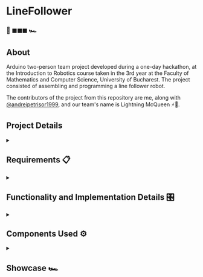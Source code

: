 # LineFollower

### 🏁 ◼◼◼ 🏎

## About

Arduino two-person team project developed during a one-day hackathon, at the Introduction to Robotics course taken in the 3rd year at the Faculty of Mathematics and Computer Science, University of Bucharest. The project consisted of assembling and programming a line follower robot. 

The contributors of the project from this repository are me, along with [@andreipetrisor1999](https://github.com/andreipetrisor1999/LineFollower_ForkedBranch), and our team's name is Lightning McQueen ⚡🚗.

## Project Details

<details>
<summary><h2>Requirements 📋</h2></summary>

### Components Requirements

**Non-electronic:**
* 1 robot chassis
* 2 wheels
* 1 ball caster
* screws for the QTR-8A sensor
* zip ties (for keeping the components in place)

**Electronic:**
* 1 Arduino Uno
* 1 QTR-8A reflectance sensor
* 2 DC motors
* 1 L293D motor driver
* 1 LiPo battery (power source)
* 1 breadboard (medium; 400 pts)
* wires (per logic)

<details>
<summary><h4>Photo of the line follower kit with required components 📷</h4></summary>

![components requirementes](https://user-images.githubusercontent.com/87432371/215327213-3f86bc8e-b3b1-4039-8cee-ee41137acd52.png)

</details>

### Functionality Requirements

Assemble and program the makeshift car, so that it follows the racetrack consisting of a black line that loops, as fast and as correct (no shortcuts between parts of the track, no leaving the track, and no turning back on the track; the only allowed movement is the continuous movement along the black line) as possible. The QTR sensor should use only 6 of its sensors, and it should calibrate itself right before the robot starts traversing the track (meaning no manual calibration of the sensor; or, **as a bonus**, it could use calibration values stored in the EEPROM, from previous calibration attempts). By using a PID controller and modifying its gains (Kp, Ki (**optional**), Kd), define the characteristics of the robot's movement.

### Grading

In the range: 1 - 12p

By default: 1p

Calibration: 2.5p

Racetrack:
* \> 35s (but finished) -> 4.5p
* 35s ..... 5p
* 20s ..... 7.5p
* < 20s .... 7.5p

Bonus: 1p (LEDs for the robot, calibration values saved in EEPROM, robot cosmetics, etc)

</details>

<details>
<summary><h2>Functionality and Implementation Details 🎛</h2></summary>
</br>

**Functionality:**

At first, while on top of the black line, the robot calibrates its sensor by repeatedly moving left and right, learning this way to recognize the black line whenever it appears in front of the sensor, and to dismiss surfaces other than the black line. After a short period of calibration, the robot will attempt to follow any black surface in front of its sensor, while attempting to calculate its speed and to determine its movement behavior through the use of a PID controller.
> Note: Our team's robot managed to finish the racetrack showcased below in **15.430 seconds**!

**Implementation:**

The PID algorithm: The values for the PID controller were chosen randomly at first to observe the behaviour of the robot (not counting the I term and Ki gain). After many test drives during which we took an empirical approach, we settled with the gains Kp = 30, Ki = 0.08, Kd = 150, which pushed the robot close to its full potential. In the end, all of the PID controller's terms and gains were thoroughly used.

Calibration: We calibrated the robot by telling it to rapidly move left and right for a set period of time in the "setup" method of the code. Thus, we used the following self calibration method: when out of all the used sensors, only the rightmost sensor is on the black line, the robot will calibrate itself by turning to the right, when out of all the used sensors, only the leftmost sensor is on the black line, the robot will calibrate itself by turning to the left, and so on.

</details>

<details>
<summary><h2>Components Used ⚙</h2></summary>
</br>

**Non-electronic:**
* 1 robot chassis
* 2 wheels
* 1 ball caster
* screws for the QTR-8A sensor
* zip ties (for keeping the components in place)

**Electronic:**
* 1 Arduino Uno
* 1 QTR-8A reflectance sensor
* 2 DC motors
* 1 L293D motor driver
* 1 LiPo battery (power source)
* 1 breadboard (medium; 400 pts)
* wires (per logic)

</details>

<details>
<summary><h2>Showcase 🏎</h2></summary>

<details>
<summary><h4>Racetrack Picture:</h4></summary>

![racetrack](https://user-images.githubusercontent.com/87432371/213283226-c7c55969-2e19-4f83-b589-6c5681b6e521.jpeg)

</details>

<details>
<summary><h4>Robot Setup Pictures:</h4></summary>

![from the side](https://user-images.githubusercontent.com/87432371/213257714-dea2f7b3-b9df-413d-8651-d11315612f7a.jpeg)

![from the back](https://user-images.githubusercontent.com/87432371/213258241-515ff87a-385a-4171-9397-d99bdc7f5bd8.jpeg)

![from above](https://user-images.githubusercontent.com/87432371/213258269-01c975a0-e59b-475a-9e8f-da9e161ece65.jpeg)

![from the front](https://user-images.githubusercontent.com/87432371/213258303-9be18188-8e27-4d28-aa3b-0b191b589f92.jpeg)

</details>

**Robot Presentation 🤖:** https://www.youtube.com/watch?v=77cRA0fMZrk&ab_channel=AlexandruSasu

</details>
